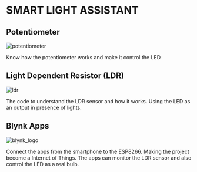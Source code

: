 # SMART LIGHT ASSISTANT #

## Potentiometer
![potentiometer](https://user-images.githubusercontent.com/44058064/49787434-a9f71f00-fd61-11e8-9163-49be91692240.png)

Know how the potentiometer works and make it control the LED

## Light Dependent Resistor (LDR)
![ldr](https://user-images.githubusercontent.com/44058064/49788270-e1ff6180-fd63-11e8-91ce-5f8257bdfbb3.png)

The code to understand the LDR sensor and how it works.
Using the LED as an output in presence of lights.

## Blynk Apps
![blynk_logo](https://user-images.githubusercontent.com/44058064/49787765-7e286900-fd62-11e8-8136-92d5839a46bf.png)

Connect the apps from the smartphone to the ESP8266.
Making the project become a Internet of Things.
The apps can monitor the LDR sensor and also control the LED as a real bulb.
